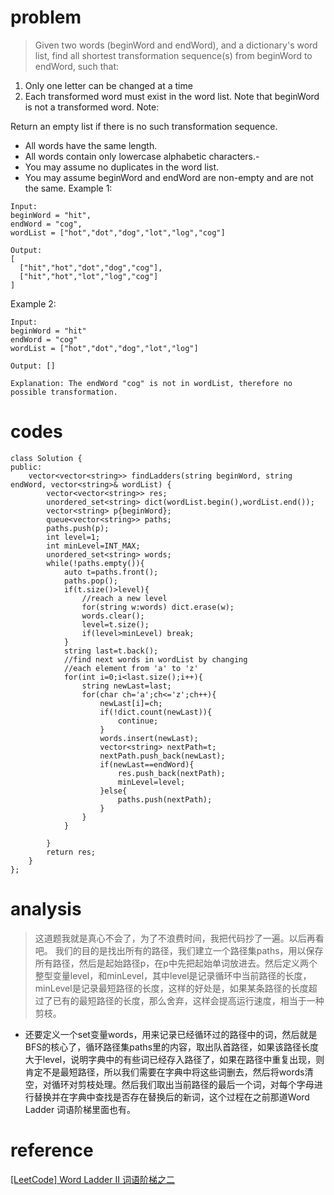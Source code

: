 # problem
>Given two words (beginWord and endWord), and a dictionary's word list, find all shortest transformation sequence(s) from beginWord to endWord, such that:

1. Only one letter can be changed at a time
2. Each transformed word must exist in the word list. Note that beginWord is not a transformed word.
Note:

Return an empty list if there is no such transformation sequence.
- All words have the same length.
- All words contain only lowercase alphabetic characters.- 
- You may assume no duplicates in the word list.
- You may assume beginWord and endWord are non-empty and are not the same.
Example 1:
```
Input:
beginWord = "hit",
endWord = "cog",
wordList = ["hot","dot","dog","lot","log","cog"]

Output:
[
  ["hit","hot","dot","dog","cog"],
  ["hit","hot","lot","log","cog"]
]
```
Example 2:
```
Input:
beginWord = "hit"
endWord = "cog"
wordList = ["hot","dot","dog","lot","log"]

Output: []

Explanation: The endWord "cog" is not in wordList, therefore no possible transformation.
```
# codes
```
class Solution {
public:
    vector<vector<string>> findLadders(string beginWord, string endWord, vector<string>& wordList) {
        vector<vector<string>> res;
        unordered_set<string> dict(wordList.begin(),wordList.end());
        vector<string> p{beginWord};
        queue<vector<string>> paths;
        paths.push(p);
        int level=1;
        int minLevel=INT_MAX;
        unordered_set<string> words;
        while(!paths.empty()){
            auto t=paths.front();
            paths.pop();
            if(t.size()>level){
                //reach a new level
                for(string w:words) dict.erase(w);
                words.clear();
                level=t.size();
                if(level>minLevel) break;
            }
            string last=t.back();
            //find next words in wordList by changing
            //each element from 'a' to 'z'
            for(int i=0;i<last.size();i++){
                string newLast=last;
                for(char ch='a';ch<='z';ch++){
                    newLast[i]=ch;
                    if(!dict.count(newLast)){
                        continue;
                    }
                    words.insert(newLast);
                    vector<string> nextPath=t;
                    nextPath.push_back(newLast);
                    if(newLast==endWord){
                        res.push_back(nextPath);
                        minLevel=level;
                    }else{
                        paths.push(nextPath);
                    }
                }
            }
            
        }
        return res;
    }
};
```

# analysis
>这道题我就是真心不会了，为了不浪费时间，我把代码抄了一遍。以后再看吧。
我们的目的是找出所有的路径，我们建立一个路径集paths，用以保存所有路径，然后是起始路径p，在p中先把起始单词放进去。然后定义两个整型变量level，和minLevel，其中level是记录循环中当前路径的长度，minLevel是记录最短路径的长度，这样的好处是，如果某条路径的长度超过了已有的最短路径的长度，那么舍弃，这样会提高运行速度，相当于一种剪枝。
- 还要定义一个set变量words，用来记录已经循环过的路径中的词，然后就是BFS的核心了，循环路径集paths里的内容，取出队首路径，如果该路径长度大于level，说明字典中的有些词已经存入路径了，如果在路径中重复出现，则肯定不是最短路径，所以我们需要在字典中将这些词删去，然后将words清空，对循环对剪枝处理。然后我们取出当前路径的最后一个词，对每个字母进行替换并在字典中查找是否存在替换后的新词，这个过程在之前那道Word Ladder 词语阶梯里面也有。

# reference
[[LeetCode] Word Ladder II 词语阶梯之二][1]

[1]: http://www.cnblogs.com/grandyang/p/4548184.html